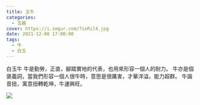 ```yaml
---
title: 玉牛
categories:
  - 玉器
cover: https://i.imgur.com/7sxRil4.jpg
date: 2021-12-08 17:00:00
tags:
  - 牛
  - 白玉
---
```


白玉牛
牛是勤勞，正直，腳踏實地的代表，也用來形容一個人的耐力。
牛亦是個褒義詞，當我們形容一個人很牛時，意思是很厲害，才華洋溢，能力超群。
牛諧音扭，寓意扭轉乾坤，牛運興旺。

![](https://i.imgur.com/7sxRil4.jpg)
